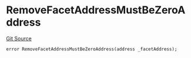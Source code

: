 # RemoveFacetAddressMustBeZeroAddress
[Git Source](https://github.com/thrackle-io/tron/blob/3af53b224777c5c1f4e2e734b7757bd798236667/src/client/token/handler/diamond/HandlerDiamondLib.sol)


```solidity
error RemoveFacetAddressMustBeZeroAddress(address _facetAddress);
```

